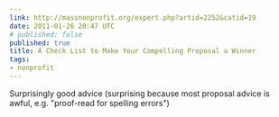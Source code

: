 ```yaml
---
link: http://massnonprofit.org/expert.php?artid=2252&catid=19
date: 2011-01-26 20:47 UTC
# published: false
published: true
title: A Check List to Make Your Compelling Proposal a Winner
tags:
- nonprofit
---
```


Surprisingly good advice (surprising because most proposal advice is awful, e.g. "proof-read for spelling errors")
